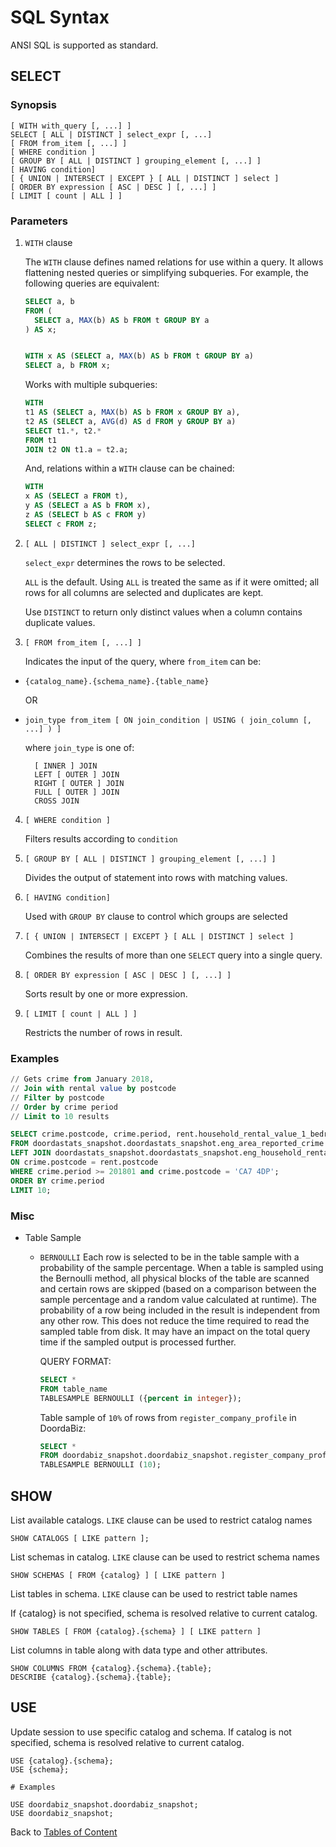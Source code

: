 # SQL Syntax 
ANSI SQL is supported as standard.

## SELECT

### Synopsis

    [ WITH with_query [, ...] ]
    SELECT [ ALL | DISTINCT ] select_expr [, ...]
    [ FROM from_item [, ...] ]
    [ WHERE condition ]
    [ GROUP BY [ ALL | DISTINCT ] grouping_element [, ...] ]
    [ HAVING condition]
    [ { UNION | INTERSECT | EXCEPT } [ ALL | DISTINCT ] select ]
    [ ORDER BY expression [ ASC | DESC ] [, ...] ]
    [ LIMIT [ count | ALL ] ]

### Parameters

1) `WITH` clause

    The `WITH` clause defines named relations for use within a query.
    It allows flattening nested queries or simplifying subqueries.
    For example, the following queries are equivalent:

    ```sql
    SELECT a, b
    FROM (
      SELECT a, MAX(b) AS b FROM t GROUP BY a
    ) AS x;


    WITH x AS (SELECT a, MAX(b) AS b FROM t GROUP BY a)
    SELECT a, b FROM x;
    ```

    Works with multiple subqueries:

    ```sql
    WITH
    t1 AS (SELECT a, MAX(b) AS b FROM x GROUP BY a),
    t2 AS (SELECT a, AVG(d) AS d FROM y GROUP BY a)
    SELECT t1.*, t2.*
    FROM t1
    JOIN t2 ON t1.a = t2.a;
    ```

    And, relations within a `WITH` clause can be chained:

    ```sql
    WITH
    x AS (SELECT a FROM t),
    y AS (SELECT a AS b FROM x),
    z AS (SELECT b AS c FROM y)
    SELECT c FROM z;
    ```



2) `[ ALL | DISTINCT ] select_expr [, ...]`

    `select_expr` determines the rows to be selected.

    `ALL` is the default. Using `ALL` is treated the same as if it were omitted; all rows for all columns are selected and duplicates are kept.

    Use `DISTINCT` to return only distinct values when a column contains duplicate values.

3) `[ FROM from_item [, ...] ]`

    Indicates the input of the query, where `from_item` can be:

- `{catalog_name}.{schema_name}.{table_name}`

    OR

- `join_type from_item [ ON join_condition | USING ( join_column [, ...] ) ]`

    where `join_type` is one of:

        [ INNER ] JOIN
        LEFT [ OUTER ] JOIN
        RIGHT [ OUTER ] JOIN
        FULL [ OUTER ] JOIN
        CROSS JOIN

4) `[ WHERE condition ]`

    Filters results according to `condition`

5) `[ GROUP BY [ ALL | DISTINCT ] grouping_element [, ...] ]`

    Divides the output of statement into rows with matching values.

6) `[ HAVING condition]`

    Used with `GROUP BY` clause to control which groups are selected

7) `[ { UNION | INTERSECT | EXCEPT } [ ALL | DISTINCT ] select ]`

    Combines the results of more than one `SELECT` query into a single query.

8) `[ ORDER BY expression [ ASC | DESC ] [, ...] ]`

    Sorts result by one or more expression.

9) `[ LIMIT [ count | ALL ] ]`

    Restricts the number of rows in result.

### Examples

```sql
// Gets crime from January 2018,
// Join with rental value by postcode
// Filter by postcode
// Order by crime period
// Limit to 10 results

SELECT crime.postcode, crime.period, rent.household_rental_value_1_bedroom
FROM doordastats_snapshot.doordastats_snapshot.eng_area_reported_crime crime
LEFT JOIN doordastats_snapshot.doordastats_snapshot.eng_household_rental_value rent
ON crime.postcode = rent.postcode
WHERE crime.period >= 201801 and crime.postcode = 'CA7 4DP';
ORDER BY crime.period
LIMIT 10;
```

### Misc

- Table Sample
    - `BERNOULLI`
        Each row is selected to be in the table sample with a probability of
        the sample percentage. When a table is sampled using the Bernoulli method,
        all physical blocks of the table are scanned and certain rows are skipped
        (based on a comparison between the sample percentage and a random value
        calculated at runtime).
        The probability of a row being included in the result is independent from
        any other row. This does not reduce the time required to read the sampled
        table from disk. It may have an impact on the total query time if the sampled
        output is processed further.

        QUERY FORMAT:
        ```sql
        SELECT *
        FROM table_name
        TABLESAMPLE BERNOULLI ({percent in integer});
        ```

        Table sample of `10%` of rows from `register_company_profile` in DoordaBiz:
        ```sql
        SELECT *
        FROM doordabiz_snapshot.doordabiz_snapshot.register_company_profile
        TABLESAMPLE BERNOULLI (10);
        ```


## SHOW

List available catalogs. `LIKE` clause can be used to restrict catalog names

    SHOW CATALOGS [ LIKE pattern ];

List schemas in catalog. `LIKE` clause can be used to restrict schema names

    SHOW SCHEMAS [ FROM {catalog} ] [ LIKE pattern ]

List tables in schema. `LIKE` clause can be used to restrict table names 

If {catalog} is not specified, schema is resolved relative to current catalog.

    SHOW TABLES [ FROM {catalog}.{schema} ] [ LIKE pattern ]

List columns in table along with data type and other attributes.

    SHOW COLUMNS FROM {catalog}.{schema}.{table};
    DESCRIBE {catalog}.{schema}.{table};


## USE

Update session to use specific catalog and schema. If catalog is not specified, schema is resolved relative to current catalog.

    USE {catalog}.{schema};
    USE {schema};
    
    # Examples
    
    USE doordabiz_snapshot.doordabiz_snapshot;
    USE doordabiz_snapshot;



Back to [Tables of Content](../README.md#getting-started-guide-to-host)